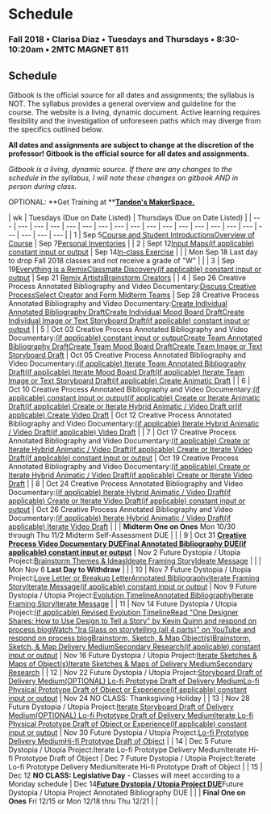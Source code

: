 # Schedule

### Fall 2018 • Clarisa Diaz • Tuesdays and Thursdays • 8:30-10:20am • 2MTC MAGNET 811

## Schedule

Gitbook is the official source for all dates and assignments; the syllabus is NOT. The syllabus provides a general overview and guideline for the course. The website is a living, dynamic document. Active learning requires flexibility and the investigation of unforeseen paths which may diverge from the specifics outlined below.

**All dates and assignments are subject to change at the discretion of the professor! Gitbook is the official source for all dates and assignments.**

_Gitbook is a living, dynamic source. If there are any changes to the schedule in the syllabus, I will note these changes on gitbook AND in person during class._

OPTIONAL: **Get Training at **[**Tandon's MakerSpace.**](https://wp.nyu.edu/makerspace/training-calendar/)

| wk | Tuesdays \(Due on Date Listed\) | Thursdays \(Due on Date Listed\) |
| --- | --- | --- | --- | --- | --- | --- | --- | --- | --- | --- | --- | --- | --- | --- | --- | --- | --- | --- | --- |
| 1 | Sep 5[Course and Student IntroductionsOverview of Course](week-1-detail-sep-04.md) | Sep 7[Personal Inventories](week-1-detail-sep-04.md) |
| 2 | Sept 12[Input Maps\(if applicable\) constant input or output](week-2-detail-sep-11.md) | Sep 14[In-class Exercise](week-2-detail-sep-11.md) |
|  | Mon Sep 18 Last day to drop Fall 2018 classes and not receive a grade of "W" |  |
| 3 | Sep 19[Everything is a RemixClassmate Discovery\(if applicable\) constant input or output](week-3-detail-sep-18.md) | Sep 21 [Remix ArtistsBrainstorm Creators](week-3-detail-sep-18.md) |
| 4 | Sep 26 Creative Process Annotated Bibliography and Video Documentary:[Discuss Creative ProcessSelect Creator and Form Midterm Teams](week-4-detail-sep-25.md) | Sep 28 Creative Process Annotated Bibliography and Video Documentary:[Create Individual Annotated Bibliography DraftCreate Individual Mood Board DraftCreate Individual Image or Text Storyboard Draft\(if applicable\) constant input or output](week-4-detail-sep-25.md) |
| 5 | Oct 03 Creative Process Annotated Bibliography and Video Documentary:[\(if applicable\) constant input or outputCreate Team Annotated Bibliography DraftCreate Team Mood Board DraftCreate Team Image or Text Storyboard Draft](week-5-detail-oct-02.md) | Oct 05 Creative Process Annotated Bibliography and Video Documentary:[\(if applicable\) Iterate Team Annotated Bibliography Draft\(if applicable\) Iterate Mood Board Draft\(if applicable\) Iterate Team Image or Text Storyboard Draft\(if applicable\) Create Animatic Draft](week-5-detail-oct-02.md) |
| 6 | Oct 10 Creative Process Annotated Bibliography and Video Documentary:[\(if applicable\) constant input or output\(if applicable\) Create or Iterate Animatic Draft\(if applicable\) Create or Iterate Hybrid Animatic / Video Draft or\(if applicable\) Create Video Draft](week-6-detail-oct-09.md) | Oct 12 Creative Process Annotated Bibliography and Video Documentary:[\(if applicable\) Iterate Hybrid Animatic / Video Draft\(if applicable\) Video Draft](week-6-detail-oct-09.md) |
| 7 | Oct 17 Creative Process Annotated Bibliography and Video Documentary:[\(if applicable\) Create or Iterate Hybrid Animatic / Video Draft\(if applicable\) Create or Iterate Video Draft\(if applicable\) constant input or output](week-7-detail-oct-16.md) | Oct 19 Creative Process Annotated Bibliography and Video Documentary:[\(if applicable\) Create or Iterate Hybrid Animatic / Video Draft\(if applicable\) Create or Iterate Video Draft](week-7-detail-oct-16.md) |
| 8 | Oct 24 Creative Process Annotated Bibliography and Video Documentary:[\(if applicable\) Iterate Hybrid Animatic / Video Draft\(if applicable\) Create or Iterate Video Draft\(if applicable\) constant input or output](week-8-detail-oct-23.md) | Oct 26 Creative Process Annotated Bibliography and Video Documentary:[\(if applicable\) Iterate Hybrid Animatic / Video Draft\(if applicable\) Iterate Video Draft](week-8-detail-oct-23.md) |
|  | **Midterm One on Ones**  Mon 10/30 through Thu 11/2   Midterm Self-Assessment DUE |  |
| 9 | Oct 31 [**Creative Process Video Documentary DUEFinal Annotated Bibliography DUE\(if applicable\) constant input or output**](week-9-detail-oct-30.md) | Nov 2 Future Dystopia / Utopia Project:[Brainstorm Themes & IdeasIdeate Framing StoryIdeate Message](week-9-detail-oct-30.md) |
|  | Mon Nov 6 **Last Day to Withdraw** |  |
| 10 | Nov 7 Future Dystopia / Utopia Project:[Love Letter or Breakup LetterAnnotated BibliographyIterate Framing StoryIterate Message\(if applicable\) constant input or output](week-10-detail-nov-06.md) | Nov 9 Future Dystopia / Utopia Project:[Evolution TimelineAnnotated BibliographyIterate Framing StoryIterate Message](week-10-detail-nov-06.md) |
| 11 | Nov 14 Future Dystopia / Utopia Project:[\(if applicable\) Revised Evolution TimelineRead "One Designer Shares: How to Use Design to Tell a Story" by Kevin Quinn and respond on process blogWatch "Ira Glass on storytelling \(all 4 parts\)" on YouTube and respond on process blogBrainstorm, Sketch, & Map Object\(s\)Brainstorm, Sketch, & Map Delivery MediumSecondary Research\(if applicable\) constant input or output](week-11-detail-nov-13.md) | Nov 16 Future Dystopia / Utopia Project:[Iterate Sketches & Maps of Object\(s\)Iterate Sketches & Maps of Delivery MediumSecondary Research](week-11-detail-nov-13.md) |
| 12 | Nov 22 Future Dystopia / Utopia Project:[Storyboard Draft of Delivery Medium\(OPTIONAL\) Lo-fi Prototype Draft of Delivery MediumLo-fi Physical Prototype Draft of Object or Experience\(if applicable\) constant input or output](week-12-detail-nov-20.md) | Nov 24 NO CLASS: Thanksgiving Holiday |
| 13 | Nov 28 Future Dystopia / Utopia Project:[Iterate Storyboard Draft of Delivery Medium\(OPTIONAL\) Lo-fi Prototype Draft of Delivery MediumIterate Lo-fi Physical Prototype Draft of Object or Experience\(if applicable\) constant input or output](week-13-detail-nov-27.md) | Nov 30 Future Dystopia / Utopia Project:[Lo-fi Prototype Delivery MediumHi-fi Prototype Draft of Object](week-13-detail-nov-27.md) |
| 14 | Dec 5 Future Dystopia / Utopia Project:Iterate Lo-fi Prototype Delivery MediumIterate Hi-fi Prototype Draft of Object | Dec 7 Future Dystopia / Utopia Project:Iterate Lo-fi Prototype Delivery MediumIterate Hi-fi Prototype Draft of Object |
| 15 | Dec 12 **NO CLASS: Legislative Day** - Classes will meet according to a Monday schedule | Dec 14[**Future Dystopia / Utopia Project DUE**](../projects/future-dystopia-utopia-project.md)Future Dystopia / Utopia Project Annotated Bibliography DUE |
|  | **Final One on Ones**  Fri 12/15 or Mon 12/18 thru Thu 12/21   |  |

